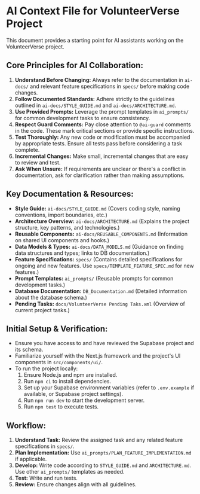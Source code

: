 # AI Context File for VolunteerVerse Project

This document provides a starting point for AI assistants working on the VolunteerVerse project.

## Core Principles for AI Collaboration:

1.  **Understand Before Changing:** Always refer to the documentation in `ai-docs/` and relevant feature specifications in `specs/` before making code changes.
2.  **Follow Documented Standards:** Adhere strictly to the guidelines outlined in `ai-docs/STYLE_GUIDE.md` and `ai-docs/ARCHITECTURE.md`.
3.  **Use Provided Prompts:** Leverage the prompt templates in `ai_prompts/` for common development tasks to ensure consistency.
4.  **Respect Guard Comments:** Pay close attention to `@ai-guard` comments in the code. These mark critical sections or provide specific instructions.
5.  **Test Thoroughly:** Any new code or modification must be accompanied by appropriate tests. Ensure all tests pass before considering a task complete.
6.  **Incremental Changes:** Make small, incremental changes that are easy to review and test.
7.  **Ask When Unsure:** If requirements are unclear or there's a conflict in documentation, ask for clarification rather than making assumptions.

## Key Documentation & Resources:

*   **Style Guide:** `ai-docs/STYLE_GUIDE.md` (Covers coding style, naming conventions, import boundaries, etc.)
*   **Architecture Overview:** `ai-docs/ARCHITECTURE.md` (Explains the project structure, key patterns, and technologies.)
*   **Reusable Components:** `ai-docs/REUSABLE_COMPONENTS.md` (Information on shared UI components and hooks.)
*   **Data Models & Types:** `ai-docs/DATA_MODELS.md` (Guidance on finding data structures and types; links to DB documentation.)
*   **Feature Specifications:** `specs/` (Contains detailed specifications for ongoing and new features. Use `specs/TEMPLATE_FEATURE_SPEC.md` for new features.)
*   **Prompt Templates:** `ai_prompts/` (Reusable prompts for common development tasks.)
*   **Database Documentation:** `DB_Documentation.md` (Detailed information about the database schema.)
*   **Pending Tasks:** `docs/VolunteerVerse Pending Taks.xml` (Overview of current project tasks.)

## Initial Setup & Verification:

- Ensure you have access to and have reviewed the Supabase project and its schema.
- Familiarize yourself with the Next.js framework and the project's UI components in `src/components/ui/`.
- To run the project locally:
    1. Ensure Node.js and npm are installed.
    2. Run `npm ci` to install dependencies.
    3. Set up your Supabase environment variables (refer to `.env.example` if available, or Supabase project settings).
    4. Run `npm run dev` to start the development server.
    5. Run `npm test` to execute tests.

## Workflow:

1.  **Understand Task:** Review the assigned task and any related feature specifications in `specs/`.
2.  **Plan Implementation:** Use `ai_prompts/PLAN_FEATURE_IMPLEMENTATION.md` if applicable.
3.  **Develop:** Write code according to `STYLE_GUIDE.md` and `ARCHITECTURE.md`. Use other `ai_prompts/` templates as needed.
4.  **Test:** Write and run tests.
5.  **Review:** Ensure changes align with all guidelines.
```
